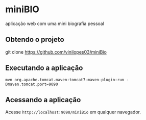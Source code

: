 # miniBIO
aplicação web com uma mini biografia pessoal

## Obtendo o projeto

git clone https://github.com/vinilopes03/miniBio

## Executando a aplicação

`mvn org.apache.tomcat.maven:tomcat7-maven-plugin:run -Dmaven.tomcat.port=9090`

## Acessando a aplicação

Acesse `http://localhost:9090/miniBio` em qualquer navegador.

